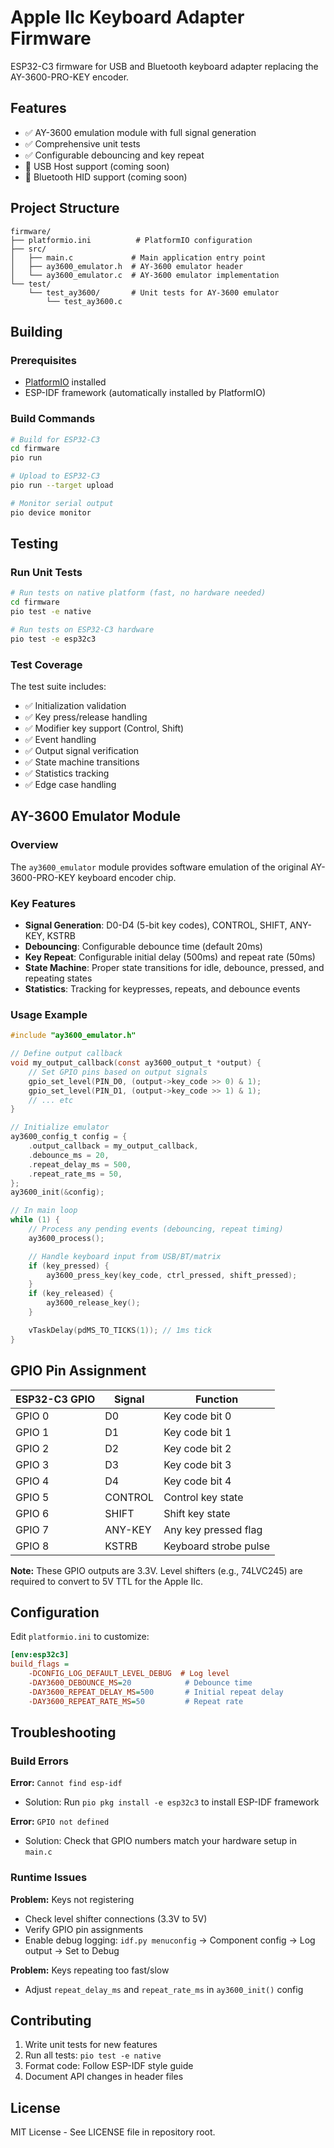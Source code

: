 # Apple IIc Keyboard Adapter Firmware

ESP32-C3 firmware for USB and Bluetooth keyboard adapter replacing the AY-3600-PRO-KEY encoder.

## Features

- ✅ AY-3600 emulation module with full signal generation
- ✅ Comprehensive unit tests
- ✅ Configurable debouncing and key repeat
- 🚧 USB Host support (coming soon)
- 🚧 Bluetooth HID support (coming soon)

## Project Structure

```
firmware/
├── platformio.ini          # PlatformIO configuration
├── src/
│   ├── main.c             # Main application entry point
│   ├── ay3600_emulator.h  # AY-3600 emulator header
│   └── ay3600_emulator.c  # AY-3600 emulator implementation
└── test/
    └── test_ay3600/       # Unit tests for AY-3600 emulator
        └── test_ay3600.c
```

## Building

### Prerequisites

- [PlatformIO](https://platformio.org/) installed
- ESP-IDF framework (automatically installed by PlatformIO)

### Build Commands

```bash
# Build for ESP32-C3
cd firmware
pio run

# Upload to ESP32-C3
pio run --target upload

# Monitor serial output
pio device monitor
```

## Testing

### Run Unit Tests

```bash
# Run tests on native platform (fast, no hardware needed)
cd firmware
pio test -e native

# Run tests on ESP32-C3 hardware
pio test -e esp32c3
```

### Test Coverage

The test suite includes:
- ✅ Initialization validation
- ✅ Key press/release handling
- ✅ Modifier key support (Control, Shift)
- ✅ Event handling
- ✅ Output signal verification
- ✅ State machine transitions
- ✅ Statistics tracking
- ✅ Edge case handling

## AY-3600 Emulator Module

### Overview

The `ay3600_emulator` module provides software emulation of the original AY-3600-PRO-KEY keyboard encoder chip.

### Key Features

- **Signal Generation**: D0-D4 (5-bit key codes), CONTROL, SHIFT, ANY-KEY, KSTRB
- **Debouncing**: Configurable debounce time (default 20ms)
- **Key Repeat**: Configurable initial delay (500ms) and repeat rate (50ms)
- **State Machine**: Proper state transitions for idle, debounce, pressed, and repeating states
- **Statistics**: Tracking for keypresses, repeats, and debounce events

### Usage Example

```c
#include "ay3600_emulator.h"

// Define output callback
void my_output_callback(const ay3600_output_t *output) {
    // Set GPIO pins based on output signals
    gpio_set_level(PIN_D0, (output->key_code >> 0) & 1);
    gpio_set_level(PIN_D1, (output->key_code >> 1) & 1);
    // ... etc
}

// Initialize emulator
ay3600_config_t config = {
    .output_callback = my_output_callback,
    .debounce_ms = 20,
    .repeat_delay_ms = 500,
    .repeat_rate_ms = 50,
};
ay3600_init(&config);

// In main loop
while (1) {
    // Process any pending events (debouncing, repeat timing)
    ay3600_process();

    // Handle keyboard input from USB/BT/matrix
    if (key_pressed) {
        ay3600_press_key(key_code, ctrl_pressed, shift_pressed);
    }
    if (key_released) {
        ay3600_release_key();
    }

    vTaskDelay(pdMS_TO_TICKS(1)); // 1ms tick
}
```

## GPIO Pin Assignment

| ESP32-C3 GPIO | Signal | Function |
|---------------|--------|----------|
| GPIO 0 | D0 | Key code bit 0 |
| GPIO 1 | D1 | Key code bit 1 |
| GPIO 2 | D2 | Key code bit 2 |
| GPIO 3 | D3 | Key code bit 3 |
| GPIO 4 | D4 | Key code bit 4 |
| GPIO 5 | CONTROL | Control key state |
| GPIO 6 | SHIFT | Shift key state |
| GPIO 7 | ANY-KEY | Any key pressed flag |
| GPIO 8 | KSTRB | Keyboard strobe pulse |

**Note:** These GPIO outputs are 3.3V. Level shifters (e.g., 74LVC245) are required to convert to 5V TTL for the Apple IIc.

## Configuration

Edit `platformio.ini` to customize:

```ini
[env:esp32c3]
build_flags =
    -DCONFIG_LOG_DEFAULT_LEVEL_DEBUG  # Log level
    -DAY3600_DEBOUNCE_MS=20            # Debounce time
    -DAY3600_REPEAT_DELAY_MS=500       # Initial repeat delay
    -DAY3600_REPEAT_RATE_MS=50         # Repeat rate
```

## Troubleshooting

### Build Errors

**Error:** `Cannot find esp-idf`
- Solution: Run `pio pkg install -e esp32c3` to install ESP-IDF framework

**Error:** `GPIO not defined`
- Solution: Check that GPIO numbers match your hardware setup in `main.c`

### Runtime Issues

**Problem:** Keys not registering
- Check level shifter connections (3.3V to 5V)
- Verify GPIO pin assignments
- Enable debug logging: `idf.py menuconfig` → Component config → Log output → Set to Debug

**Problem:** Keys repeating too fast/slow
- Adjust `repeat_delay_ms` and `repeat_rate_ms` in `ay3600_init()` config

## Contributing

1. Write unit tests for new features
2. Run all tests: `pio test -e native`
3. Format code: Follow ESP-IDF style guide
4. Document API changes in header files

## License

MIT License - See LICENSE file in repository root.
